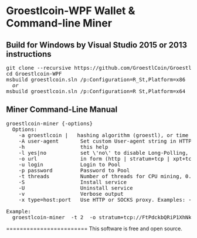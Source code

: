 Groestlcoin-WPF Wallet & Command-line Miner
============================================================

Build for Windows by Visual Studio 2015 or 2013 instructions
------------------------------------------------------------
<pre>
git clone --recursive https://github.com/GroestlCoin/Groestlcoin-WPF 
cd Groestlcoin-WPF
msbuild groestlcoin.sln /p:Configuration=R_St,Platform=x86
  <i>or</i>
msbuild groestlcoin.sln /p:Configuration=R_St,Platform=x64
</pre>


Miner Command-Line Manual
--------------------------
<pre>
groestlcoin-miner {-options}
  Options:
    -a groestlcoin |<seconds>   hashing algorithm (groestl), or time between getwork requests 1..60, default 15
    -A user-agent       Set custom User-agent string in HTTP header, default: Ufasoft bitcoin miner
    -h                  this help
    -l yes|no           set \'no\' to disable Long-Polling, default \'yes\'\n"
    -o url              in form (http | stratum+tcp | xpt+tcp)://username:password@server.tld:port/path, by default http://127.0.0.1:8332
    -u login            Login to Pool
    -p password         Password to Pool
    -t threads          Number of threads for CPU mining, 0..256, by default is number of CPUs (Cores), 0 - disable CPU mining
    -S                  Install service
    -U                  Uninstall service
	-v                  Verbose output
    -x type=host:port   Use HTTP or SOCKS proxy. Examples: -x http=127.0.0.1:3128, -x socks=127.0.0.1:1080

Example:
  groestlcoin-miner  -t 2  -o stratum+tcp://FtPdckbQRiP1XhNkL78s1LmJBhzYhkZL8V:1@erebor.dwarfpool.com:3345
</pre>

========================
This software is free and open source.
